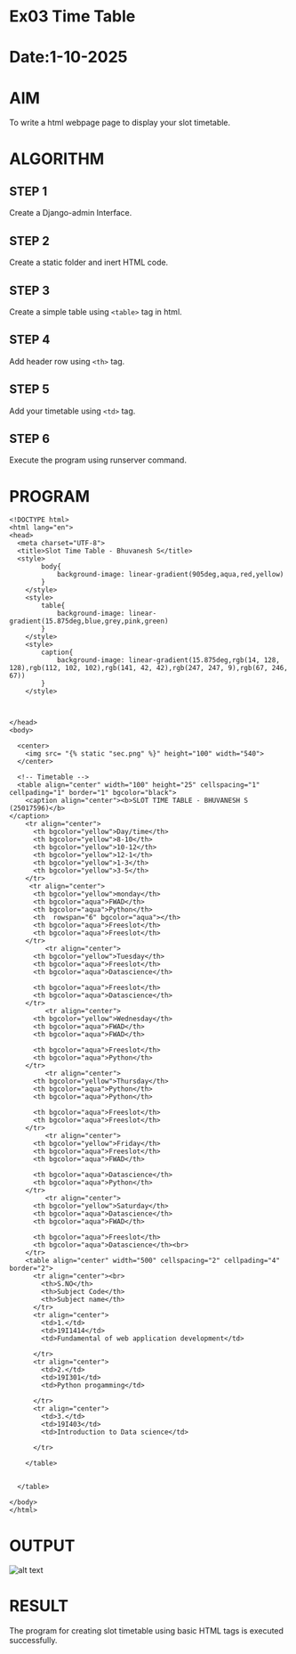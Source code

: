 # Ex03 Time Table
# Date:1-10-2025
# AIM
To write a html webpage page to display your slot timetable.

# ALGORITHM
## STEP 1
Create a Django-admin Interface.

## STEP 2
Create a static folder and inert HTML code.

## STEP 3
Create a simple table using `<table>` tag in html.

## STEP 4
Add header row using `<th>` tag.

## STEP 5
Add your timetable using `<td>` tag.

## STEP 6
Execute the program using runserver command.

# PROGRAM
```{% load static %}
<!DOCTYPE html>
<html lang="en">
<head>
  <meta charset="UTF-8">
  <title>Slot Time Table - Bhuvanesh S</title>
  <style>
        body{
            background-image: linear-gradient(905deg,aqua,red,yellow)
        }
    </style>
    <style>
        table{
            background-image: linear-gradient(15.875deg,blue,grey,pink,green)
        }
    </style>
    <style>
        caption{
            background-image: linear-gradient(15.875deg,rgb(14, 128, 128),rgb(112, 102, 102),rgb(141, 42, 42),rgb(247, 247, 9),rgb(67, 246, 67))
        }
    </style>
  
  

</head>
<body>

  <center>
    <img src= "{% static "sec.png" %}" height="100" width="540">
  </center>

  <!-- Timetable -->
  <table align="center" width="100" height="25" cellspacing="1" cellpading="1" border="1" bgcolor="black">
    <caption align="center"><b>SLOT TIME TABLE - BHUVANESH S (25017596)</b>
</caption>
    <tr align="center">
      <th bgcolor="yellow">Day/time</th>
      <th bgcolor="yellow">8-10</th>
      <th bgcolor="yellow">10-12</th>
      <th bgcolor="yellow">12-1</th>
      <th bgcolor="yellow">1-3</th>
      <th bgcolor="yellow">3-5</th>
    </tr>
     <tr align="center">
      <th bgcolor="yellow">monday</th>
      <th bgcolor="aqua">FWAD</th>
      <th bgcolor="aqua">Python</th>
      <th  rowspan="6" bgcolor="aqua"></th>
      <th bgcolor="aqua">Freeslot</th>
      <th bgcolor="aqua">Freeslot</th>
    </tr>
         <tr align="center">
      <th bgcolor="yellow">Tuesday</th>
      <th bgcolor="aqua">Freeslot</th>
      <th bgcolor="aqua">Datascience</th>
      
      <th bgcolor="aqua">Freeslot</th>
      <th bgcolor="aqua">Datascience</th>
    </tr>
         <tr align="center">
      <th bgcolor="yellow">Wednesday</th>
      <th bgcolor="aqua">FWAD</th>
      <th bgcolor="aqua">FWAD</th>
      
      <th bgcolor="aqua">Freeslot</th>
      <th bgcolor="aqua">Python</th>
    </tr>
         <tr align="center">
      <th bgcolor="yellow">Thursday</th>
      <th bgcolor="aqua">Python</th>
      <th bgcolor="aqua">Python</th>
      
      <th bgcolor="aqua">Freeslot</th>
      <th bgcolor="aqua">Freeslot</th>
    </tr>
         <tr align="center">
      <th bgcolor="yellow">Friday</th>
      <th bgcolor="aqua">Freeslot</th>
      <th bgcolor="aqua">FWAD</th>
      
      <th bgcolor="aqua">Datascience</th>
      <th bgcolor="aqua">Python</th>
    </tr>
         <tr align="center">
      <th bgcolor="yellow">Saturday</th>
      <th bgcolor="aqua">Datascience</th>
      <th bgcolor="aqua">FWAD</th>
      
      <th bgcolor="aqua">Freeslot</th>
      <th bgcolor="aqua">Datascience</th><br>
    </tr>
    <table align="center" width="500" cellspacing="2" cellpading="4" border="2">
      <tr align="center"><br>
        <th>S.NO</th> 
        <th>Subject Code</th>
        <th>Subject name</th>
      </tr>
      <tr align="center">
        <td>1.</td>
        <td>19I1414</td>
        <td>Fundamental of web application development</td>

      </tr>
      <tr align="center">
        <td>2.</td>
        <td>19I301</td>
        <td>Python progamming</td>

      </tr>
      <tr align="center">
        <td>3.</td>
        <td>19I403</td>
        <td>Introduction to Data science</td>

      </tr>

    </table>
  

  </table>

</body>
</html>
```
# OUTPUT
![alt text](<../../time_table/Screenshot 2025-10-01 132319.png>)
# RESULT
The program for creating slot timetable using basic HTML tags is executed successfully.
